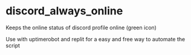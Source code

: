 # discord_always_online
Keeps the online status of discord profile online (green icon)

Use with uptimerobot and replit for a easy and free way to automate the script
